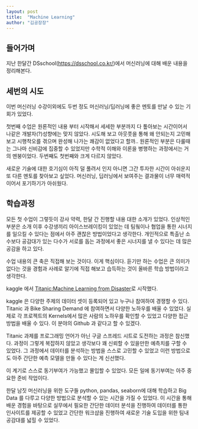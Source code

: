 ```yaml
---
layout: post
title:  "Machine Learning"
author: "김공장장"
---
```


## 들어가며
지난 한달간 DSschool(https://dsschool.co.kr/)에서 머신러닝에 대해 배운 내용을 정리해본다.

## 세번의 시도
이번 머신러닝 수강이외에도 두번 정도 머신러닝/딥러닝에 좋은 멘토를 만날 수 있는 기회가 있었다.

첫번째 수업은 원론적인 내용 부터 시작해서 세세한 부분까지 다 톺아보는 시간이어서 나같은 개발자(?)성향에는 맞지 않았다.
시도해 보고 아웃풋을 통해 왜 안되는지 고민해보고 시행착오를 겪으며 완성해 나가는 쾌감이 없었다고 할까..
원론적인 부분은 다룰때는 그나마 신비감에 집중할 수 있었지만 수학적 이해와 이론을 병행하는 과정에서는 거의 멘붕이었다.
두번째도 첫번째와 크게 다르지 않았다.

새로운 기술에 대한 호기심이 아직 덜 풀려서 인지 아니면 그간 투자한 시간이 아쉬운지 또 다른 멘토를 찾아보고 싶었다.
머신러닝, 딥러닝에서 보여주는 결과물이 너무 매력적이어서 포기하기가 아쉬웠다.

## 학습과정
모든 첫 수업이 그렇듯이 강사 약력, 한달 간 진행할 내용 대한 소개가 있었다.
인상적인 부분은 소개 이후 수강생끼리 아이스브레이킹이 있었는 데 팀웤이나 협업을 통한 시너지를 일으킬 수 있다는 점에서 아주 괜찮은 방법이었다고 생각한다.
개인적으로 특출난 소수보다 공감대가 있는 다수가 서로를 돕는 과정에서 좋은 시너지를 낼 수 있다는 데 많은 공감을 하고 있다.

수업 내용의 큰 축은 직접해 보는 것이다. 이게 핵심이다. 듣기만 하는 수업은 큰 의미가 없다는 것을 경험과 사례로 알기에 직접 해보고 습득하는 것이 올바른 학습 방법이라고 생각한다.

kaggle 에서 [Titanic:Machine Learning from Disaster](https://www.kaggle.com/c/titanic/)로 시작했다.

kaggle 은 다양한 주제의 데이터 셋이 등록되어 있고 누구나 참여하여 경쟁할 수 있다.
Titanic 과 Bike Sharing Demand 에 참여하면서 다양한 노하우를 배울 수 있었다. 실제로 각 프로젝트의 Kernels에서 많은 사람의 노하우를 확인할 수 있었고
다양한 접근 방법을 배울 수 있다. 이 분야의 Github 과 같다고 할 수 있겠다.

Titanic 과제를 프로그래밍 언어가 아닌 구글 스프레드 시트로 도전하는 과정은 참신했다. 과정이 그렇게 복잡하지 않았고 생각보다 꽤 신뢰할 수 있을만한
예측치를 구할 수 있었다. 그 과정에서 데이터를 분석하는 방법을 스스로 고민할 수 있었고 이런 방법으로도 아주 간단한 예측 모델을 만들 수 있다는 게 신선했다.

이 계기로 스스로 동기부여가 가능했고 몰입할 수 있었다. 모든 일에 동기부여는 아주 중요한 준비 작업이다.

한달 남짓 머신러닝을 위한 도구들 python, pandas, seaborn에 대해 학습하고 Big Data 를 다루고 다양한 방법으로 분석할 수 있는 시간을 가질 수 있었다.
이 시간을 통해 배운 경험을 바탕으로 실무에서 필요한 간단한 데이터 분석을 진행하여 데이터를 통한 인사이트를 제공할 수 있었고 간단한 워크샵을 진행하여
새로운 기술 도입을 위한 팀내 공감대를 넓힐 수 있었다.
